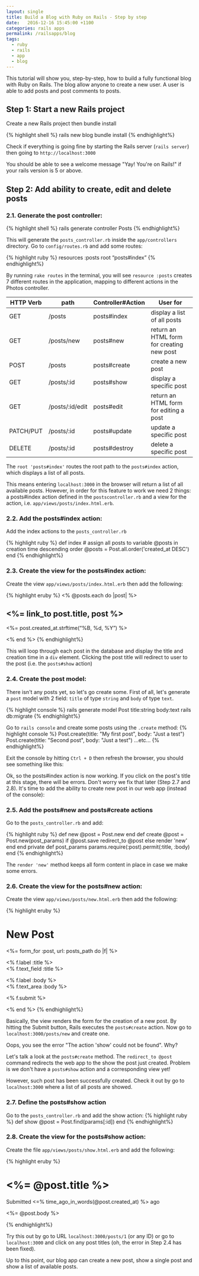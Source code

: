 ```yaml
---
layout: single
title: Build a Blog with Ruby on Rails - Step by step
date:   2016-12-16 15:45:00 +1100
categories: rails apps
permalink: /railsapps/blog
tags:
  - ruby
  - rails
  - app
  - blog
---
```

This tutorial will show you, step-by-step, how to build a fully functional blog with Ruby on Rails. The blog allow anyone to create a new user. A user is able to add posts and post comments to posts.

## Step 1: Start a new Rails project
Create a new Rails project then bundle install

{% highlight shell %}
rails new blog
bundle install
{% endhighlight%}

Check if everything is going fine by starting the Rails server (<code>rails server</code>) then going to `http://localhost:3000`

You should be able to see a welcome message "Yay! You're on Rails!" if your rails version is 5 or above.

## Step 2: Add ability to create, edit and delete posts

### 2.1. Generate the post controller:

{% highlight shell %}
rails generate controller Posts
{% endhighlight%}

This will generate the `posts_controller.rb` inside the `app/controllers` directory.
Go to `config/routes.rb` and add some routes:

{% highlight ruby %}
resources :posts
root “posts#index”
{% endhighlight%}

By running `rake routes` in the terminal, you will see `resource :posts` creates 7 different routes in the application, mapping to different actions in the Photos controller.

| HTTP Verb     | path           | Controller#Action  | User for  |
| ------------- |-------------   | -----  | ---   |
| GET      		| /posts 		 | posts#index 		  | display a list of all posts |
| GET     		| /posts/new  	 | posts#new	 	  | return an HTML form for creating new post |
| POST 			| /posts      	 | posts#create  	  | create a new post |
| GET			|/posts/:id		 | posts#show		  | display a specific post |
| GET			|/posts/:id/edit | posts#edit 		  |	return an HTML form for editing a post|
| PATCH/PUT		|	/posts/:id   | posts#update       |	update a specific post|
| DELETE 		|	/posts/:id   | posts#destroy	  |	delete a specific post|

The `root 'posts#index'` routes the root path to the `posts#index` action, which displays a list of all posts.

This means entering `localhost:3000` in the browser will return a list of all available posts. However, in order for this feature to work we need 2 things: a posts#index action defined in the `postscontroller.rb` and a view for the action, i.e. `app/views/posts/index.html.erb`.

### 2.2. Add the posts#index action:
Add the index actions to the `posts_controller.rb`

{% highlight ruby %}
def index
    # assign all posts to variable @posts in creation time descending order
    @posts = Post.all.order('created_at DESC')
end
{% endhighlight%}

### 2.3. Create the view for the posts#index action:
Create the view `app/views/posts/index.html.erb` then add the following:

{% highlight eruby %}
    <% @posts.each do |post| %>
        <div>
            <h2><%= link_to post.title, post %> </h2>
            <p><%= post.created_at.strftime(“%B, %d, %Y”) %> </p>
        </div>
    <% end %>
{% endhighlight%}

This will loop through each post in the database and display the title and creation time in a `div` element. Clicking the post title will redirect to user to the post (i.e. the `posts#show` action)

### 2.4. Create the post model:

There isn't any posts yet, so let's go create some. First of all, let's generate a `post` model with 2 field: `title` of type `string` and `body` of type `text`.

{% highlight console %}
rails generate model Post title:string body:text
rails db:migrate
{% endhighlight%}

Go to `rails console` and create some posts using the `.create` method:
{% highlight console %}
Post.create(title: "My first post", body: "Just a test")
Post.create(title: "Second post", body: "Just a test")
...etc...
{% endhighlight%}

Exit the console by hitting `Ctrl + D` then refresh the browser, you should see something like this:

Ok, so the posts#index action is now working. If you click on the post's title at this stage, there will be errors. Don't worry we fix that later (Step 2.7 and 2.8). It's time to add the ability to create new post in our web app (instead of the console):

### 2.5. Add the posts#new and posts#create actions

Go to the `posts_controller.rb` and add:

{% highlight ruby %}
  def new
    @post = Post.new
  end
  def create
    @post = Post.new(post_params)
    if @post.save
      redirect_to @post
    else
      render 'new'
    end
  end
  private
    def post_params
      params.require(:post).permit(:title, :body)
    end
{% endhighlight%}

The `render 'new'` method keeps all form content in place in case we make some errors.

### 2.6. Create the view for the posts#new action:
Create the view `app/views/posts/new.html.erb` then add the following:

{% highlight eruby %}
  <h1> New Post </h1>
  <%= form_for :post, url: posts_path do |f| %>
    <p>
      <% f.label :title %> <br>
      <% f.text_field :title %>
    </p>
    <p>
      <% f.label :body %> <br>
      <% f.text_area :body %>
    </p>
    <p>
      <% f.submit %>
    </p>
  <% end %>
{% endhighlight%}

Basically, the view renders the form for the creation of a new post. By hitting the Submit button, Rails executes the `posts#create` action. Now go to `localhost:3000/posts/new` and create one.

Oops, you see the error "The action 'show' could not be found". Why?

Let's talk a look at the `posts#create` method. The `redirect_to @post` command redirects the web app to the show the post just created. Problem is we don't have a `posts#show` action and a corresponding view yet!

However, such post has been successfully created. Check it out by go to `localhost:3000` where a list of all posts are showed.

### 2.7. Define the posts#show action
Go to the `posts_controller.rb` and add the show action:
{% highlight ruby %}
  def show
    @post = Post.find(params[:id])
  end
{% endhighlight%}

### 2.8. Create the view for the posts#show action:
Create the file `app/views/posts/show.html.erb` and add the following:

{% highlight eruby %}
  <h1> <%= @post.title %> </h1>
  <p> Submitted <=% time_ago_in_words(@post.created_at) %> ago </p>
  <p> <%= @post.body %> </p>
{% endhighlight%}

Try this out by go to URL `localhost:3000/posts/1` (or any ID) or go to `localhost:3000` and click on any post titles (oh, the error in Step 2.4 has been fixed).

Up to this point, our blog app can create a new post, show a single post and show a list of available posts.










